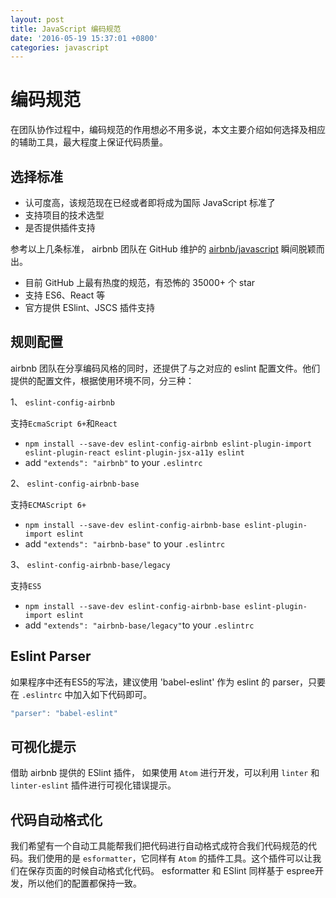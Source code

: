 ```yaml
---
layout: post
title: JavaScript 编码规范
date: '2016-05-19 15:37:01 +0800'
categories: javascript
---
```


# 编码规范

在团队协作过程中，编码规范的作用想必不用多说，本文主要介绍如何选择及相应的辅助工具，最大程度上保证代码质量。

## 选择标准

- 认可度高，该规范现在已经或者即将成为国际 JavaScript 标准了
- 支持项目的技术选型
- 是否提供插件支持

参考以上几条标准， airbnb 团队在 GitHub 维护的 [airbnb/javascript](https://github.com/airbnb/javascript) 瞬间脱颖而出。

- 目前 GitHub 上最有热度的规范，有恐怖的 35000+ 个 star
- 支持 ES6、React 等
- 官方提供 ESlint、JSCS 插件支持

## 规则配置

airbnb 团队在分享编码风格的同时，还提供了与之对应的 eslint 配置文件。他们提供的配置文件，根据使用环境不同，分三种：

1、 `eslint-config-airbnb`

支持`EcmaScript 6+`和`React`

- `npm install --save-dev eslint-config-airbnb eslint-plugin-import eslint-plugin-react eslint-plugin-jsx-a11y eslint`
- add `"extends": "airbnb"` to your `.eslintrc`

2、 `eslint-config-airbnb-base`

支持`ECMAScript 6+`

- `npm install --save-dev eslint-config-airbnb-base eslint-plugin-import eslint`
- add `"extends": "airbnb-base"` to your `.eslintrc`

3、 `eslint-config-airbnb-base/legacy`

支持`ES5`

- `npm install --save-dev eslint-config-airbnb-base eslint-plugin-import eslint`
- add `"extends": "airbnb-base/legacy"`to your `.eslintrc`

## Eslint Parser

如果程序中还有ES5的写法，建议使用 'babel-eslint' 作为 eslint 的 parser，只要在 `.eslintrc` 中加入如下代码即可。

```javascript
"parser": "babel-eslint"
```

## 可视化提示

借助 airbnb 提供的 ESlint 插件， 如果使用 `Atom` 进行开发，可以利用 `linter` 和 `linter-eslint` 插件进行可视化错误提示。

## 代码自动格式化

我们希望有一个自动工具能帮我们把代码进行自动格式成符合我们代码规范的代码。我们使用的是 `esformatter`，它同样有 `Atom` 的插件工具。这个插件可以让我们在保存页面的时候自动格式化代码。 esformatter 和 ESlint 同样基于 espree开发，所以他们的配置都保持一致。
